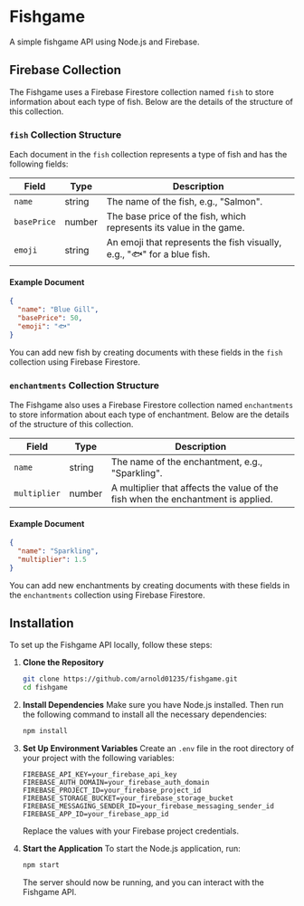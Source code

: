 # Fishgame
A simple fishgame API using Node.js and Firebase.

## Firebase Collection
The Fishgame uses a Firebase Firestore collection named `fish` to store information about each type of fish. Below are the details of the structure of this collection.

### `fish` Collection Structure
Each document in the `fish` collection represents a type of fish and has the following fields:

| Field          | Type               | Description                                                                |
|----------------|--------------------|----------------------------------------------------------------------------|
| `name`         | string             | The name of the fish, e.g., "Salmon".                                      |
| `basePrice`    | number             | The base price of the fish, which represents its value in the game.        |
| `emoji`        | string             | An emoji that represents the fish visually, e.g., "🐟" for a blue fish.    |

#### Example Document
```json
{
  "name": "Blue Gill",
  "basePrice": 50,
  "emoji": "🐟"
}
```

You can add new fish by creating documents with these fields in the `fish` collection using Firebase Firestore.

### `enchantments` Collection Structure
The Fishgame also uses a Firebase Firestore collection named `enchantments` to store information about each type of enchantment. Below are the details of the structure of this collection.

| Field          | Type               | Description                                                                |
|----------------|--------------------|----------------------------------------------------------------------------|
| `name`         | string             | The name of the enchantment, e.g., "Sparkling".                            |
| `multiplier`   | number             | A multiplier that affects the value of the fish when the enchantment is applied. |

#### Example Document
```json
{
  "name": "Sparkling",
  "multiplier": 1.5
}
```

You can add new enchantments by creating documents with these fields in the `enchantments` collection using Firebase Firestore.

## Installation
To set up the Fishgame API locally, follow these steps:

1. **Clone the Repository**
   ```bash
   git clone https://github.com/arnold01235/fishgame.git
   cd fishgame
   ```

2. **Install Dependencies**
   Make sure you have Node.js installed. Then run the following command to install all the necessary dependencies:
   ```bash
   npm install
   ```

3. **Set Up Environment Variables**
   Create an `.env` file in the root directory of your project with the following variables:
   ```env
   FIREBASE_API_KEY=your_firebase_api_key
   FIREBASE_AUTH_DOMAIN=your_firebase_auth_domain
   FIREBASE_PROJECT_ID=your_firebase_project_id
   FIREBASE_STORAGE_BUCKET=your_firebase_storage_bucket
   FIREBASE_MESSAGING_SENDER_ID=your_firebase_messaging_sender_id
   FIREBASE_APP_ID=your_firebase_app_id
   ```
   Replace the values with your Firebase project credentials.

4. **Start the Application**
   To start the Node.js application, run:
   ```bash
   npm start
   ```

   The server should now be running, and you can interact with the Fishgame API.


